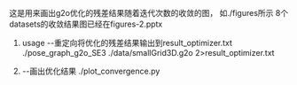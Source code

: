 这是用来画出g2o优化的残差结果随着迭代次数的收敛的图， 如./figures所示
8个datasets的收敛结果图已经在figures-2.pptx


1. usage --重定向将优化的残差结果输出到result_optimizer.txt
./pose_graph_g2o_SE3 ./data/smallGrid3D.g2o 2>result_optimizer.txt

2. --画出优化结果
./plot_convergence.py